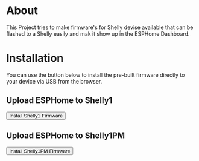 # About

This Project tries to make firmware's for Shelly devise available that can be flashed to a Shelly easily and mak it show up in the ESPHome Dashboard.

# Installation

You can use the button below to install the pre-built firmware directly to your device via USB from the browser.

<script type="module" src="https://unpkg.com/esp-web-tools@6.1.1/dist/web/install-button.js?module"></script>

<!-- The Buttons may be added while deploying. -->
## Upload ESPHome to Shelly1
<esp-web-install-button manifest=./Shelly1/manifest.json><button slot=activate>Install Shelly1 Firmware</button></esp-web-install-button>
## Upload ESPHome to Shelly1PM
<esp-web-install-button manifest=./Shelly1PM/manifest.json><button slot=activate>Install Shelly1PM Firmware</button></esp-web-install-button>
